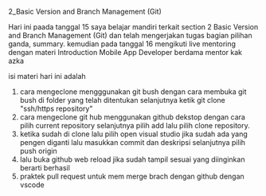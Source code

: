 2_Basic Version and Branch Management (Git)

Hari ini paada tanggal 15  saya belajar mandiri terkait section 2 Basic Version and Branch Management (Git) dan telah mengerjakan tugas bagian pilihan ganda, summary. 
kemudian pada tanggal 16 mengikuti live mentoring dengan materi Introduction Mobile App Developer berdama mentor kak azka

isi materi hari ini adalah
1. cara mengeclone mengggunakan git bush dengan cara membuka git bush di folder yang telah ditentukan selanjutnya 
ketik git clone "ssh/https repository"
2. cara mengeclone git hub menggunakan github dekstop dengan cara pilih current repository selanjutnya pilih add lalu pilih clone repository.
3. ketika sudah di clone lalu pilih open visual studio jika sudah ada yang pengen diganti lalu masukkan commit dan deskripsi selanjutnya pilih push origin 
4. lalu buka github web reload jika sudah tampil sesuai yang diinginkan berarti berhasil
5. praktek pull request untuk mem merge brach dengan github dengan vscode 